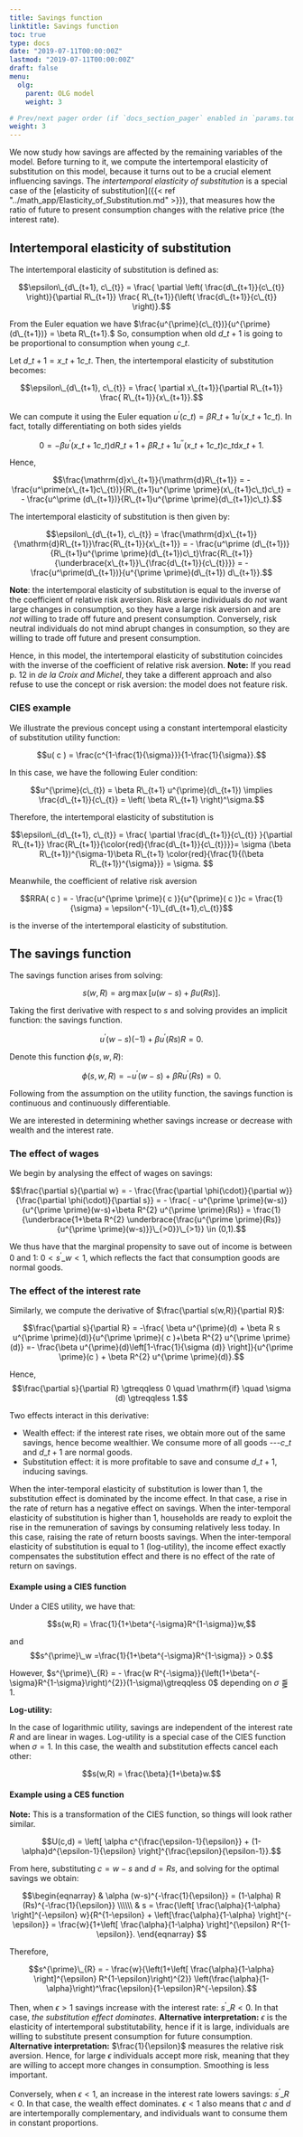 ```yaml
---
title: Savings function
linktitle: Savings function
toc: true
type: docs
date: "2019-07-11T00:00:00Z"
lastmod: "2019-07-11T00:00:00Z"
draft: false
menu:
  olg:
    parent: OLG model
    weight: 3

# Prev/next pager order (if `docs_section_pager` enabled in `params.toml`)
weight: 3
---
```


We now study how savings are affected by the remaining variables of the model.
Before turning to it, we compute the intertemporal elasticity of substitution on this model, because it turns out to be a crucial element influencing savings.
The _intertemporal elasticity of substitution_ is a special case of the [elasticity of substitution]({{< ref "../math_app/Elasticity_of_Substitution.md" >}}), that measures how the ratio of future to present consumption changes with the relative price (the interest rate).

## Intertemporal elasticity of substitution

The intertemporal elasticity of substitution is defined as:

$$\epsilon\_{d\_{t+1}, c\_{t}} = \frac{ \partial \left( \frac{d\_{t+1}}{c\_{t}} \right)}{\partial R\_{t+1}} \frac{ R\_{t+1}}{\left( \frac{d\_{t+1}}{c\_{t}} \right)}.$$

From the Euler equation we have $\frac{u^{\prime}(c\_{t})}{u^{\prime}(d\_{t+1})} = \beta R\_{t+1}.$
So, consumption when old $d\_{t+1}$ is going to be proportional to consumption when young $c\_{t}.$

Let $d\_{t+1} = x\_{t+1} c\_{t}.$
Then, the intertemporal elasticity of substitution becomes:


$$\epsilon\_{d\_{t+1}, c\_{t}} = \frac{ \partial x\_{t+1}}{\partial R\_{t+1}} \frac{ R\_{t+1}}{x\_{t+1}}.$$

We can compute it using the Euler equation $u^\prime(c\_{t}) = \beta R\_{t+1} u^\prime(x\_{t+1}c\_t).$
In fact, totally differentiating on both sides yields

$$0 = - \beta u^\prime(x\_{t+1}c\_t)\mathrm{d}R\_{t+1} + \beta R\_{t+1}u^{\prime \prime}(x\_{t+1}c\_t) c\_{t} \mathrm{d}x\_{t+1}.$$

Hence,

$$\frac{\mathrm{d}x\_{t+1}}{\mathrm{d}R\_{t+1}} = - \frac{u^\prime(x\_{t+1}c\_{t})}{R\_{t+1}u^{\prime \prime}(x\_{t+1}c\_t)c\_t} = - \frac{u^\prime (d\_{t+1})}{R\_{t+1}u^{\prime \prime}(d\_{t+1})c\_t}.$$

The intertemporal elasticity of substitution is then given by:


$$\epsilon\_{d\_{t+1}, c\_{t}} = \frac{\mathrm{d}x\_{t+1}}{\mathrm{d}R\_{t+1}}\frac{R\_{t+1}}{x\_{t+1}} = - \frac{u^\prime (d\_{t+1})}{R\_{t+1}u^{\prime \prime}(d\_{t+1})c\_t}\frac{R\_{t+1}}{\underbrace{x\_{t+1}}\_{\frac{d\_{t+1}}{c\_{t}}}} = - \frac{u^\prime(d\_{t+1})}{u^{\prime \prime}(d\_{t+1}) d\_{t+1}}.$$

**Note**: the intertemporal elasticity of substitution is equal to the inverse of the coefficient of relative risk aversion.
Risk averse individuals do _not_ want large changes in consumption, so they have a large risk aversion and are _not_ willing to trade off future and present consumption.
Conversely, risk neutral individuals do not mind abrupt changes in consumption, so they are willing to trade off future and present consumption.

Hence, in this model, the intertemporal elasticity of substitution coincides with the inverse of the coefficient of relative risk aversion.
**Note:** If you read p. 12 in _de la Croix and Michel_, they take a different approach and also refuse to use the concept or risk aversion: the model does not feature risk.

### CIES example

We illustrate the previous concept using a constant intertemporal elasticity of substitution utility function:

$$u( c ) = \frac{c^{1-\frac{1}{\sigma}}}{1-\frac{1}{\sigma}}.$$

In this case, we have the following Euler condition:

$$u^{\prime}(c\_{t}) = \beta R\_{t+1} u^{\prime}(d\_{t+1}) \implies \frac{d\_{t+1}}{c\_{t}} = \left( \beta R\_{t+1} \right)^\sigma.$$

Therefore, the intertemporal elasticity of substitution is

$$\epsilon\_{d\_{t+1}, c\_{t}} = \frac{ \partial  \frac{d\_{t+1}}{c\_{t}} }{\partial R\_{t+1}} \frac{R\_{t+1}}{\color{red}{\frac{d\_{t+1}}{c\_{t}}}}= \sigma (\beta R\_{t+1})^{\sigma-1}\beta R\_{t+1} \color{red}{\frac{1}{(\beta R\_{t+1})^{\sigma}}} = \sigma. $$

Meanwhile, the coefficient of relative risk aversion

$$RRA( c ) = - \frac{u^{\prime \prime}( c )}{u^{\prime}( c )}c = \frac{1}{\sigma} = \epsilon^{-1}\_{d\_{t+1},c\_{t}}$$

is the inverse of the intertemporal elasticity of substitution.

## The savings function

The savings function arises from solving:

$$s(w, R) = \arg \max \left[ u(w-s) + \beta u(Rs) \right].$$

Taking the first derivative with respect to $s$ and solving provides an implicit function: the savings function.

$$u^\prime(w-s)(-1) + \beta u^\prime(Rs)R = 0.$$

Denote this function $\phi(s,w,R)$:

$$\phi(s, w, R ) = -u^\prime(w-s)+ \beta R u^\prime(Rs) = 0.$$

Following from the assumption on the utility function, the savings function is continuous and continuously differentiable.

We are interested in determining whether savings increase or decrease with wealth and the interest rate.

### The effect of wages

We begin by analysing the effect of wages on savings:

$$\frac{\partial s}{\partial w} = - \frac{\frac{\partial \phi(\cdot)}{\partial w}}{\frac{\partial \phi(\cdot)}{\partial s}} = - \frac{ - u^{\prime \prime}(w-s)}{u^{\prime \prime}(w-s)+\beta R^{2} u^{\prime \prime}(Rs)} = \frac{1}{\underbrace{1+\beta R^{2} \underbrace{\frac{u^{\prime \prime}(Rs)}{u^{\prime \prime}(w-s)}}\_{>0}}\_{>1}} \in (0,1).$$

We thus have that the marginal propensity to save out of income is between 0 and 1:
$0 < s^{\prime}\_{w}  < 1,$
which reflects the fact that consumption goods are normal goods.

### The effect of the interest rate

Similarly, we compute the derivative of $\frac{\partial s(w,R)}{\partial R}$:

$$\frac{\partial s}{\partial R} = -\frac{ \beta u^{\prime}(d) + \beta R s u^{\prime \prime}(d)}{u^{\prime \prime}( c )+\beta R^{2} u^{\prime \prime}(d)} =- \frac{\beta u^{\prime}(d)\left[1-\frac{1}{\sigma (d)} \right]}{u^{\prime \prime}(c ) + \beta R^{2} u^{\prime \prime}(d)}.$$

Hence, 
$$\frac{\partial s}{\partial R} \gtreqqless 0 \quad \mathrm{if} \quad \sigma (d) \gtreqqless 1.$$

Two effects interact in this derivative:

* Wealth effect: if the interest rate rises, we obtain more out of the same savings, hence become wealthier.
	We consume more of all goods ---$c\_{t}$ and $d\_{t+1}$ are normal goods.
* Substitution effect: it is more profitable to save and consume $d\_{t+1},$ inducing savings.

When the inter-temporal elasticity of substitution is lower than 1, the substitution effect is dominated by the income effect. 
In that case, a rise in the rate of return has a negative effect on savings.
When the inter-temporal elasticity of substitution is higher than 1, households are ready to exploit the rise in the remuneration of savings by consuming relatively less today.
In this case, raising the rate of return boosts savings.
When the inter-temporal elasticity of substitution is equal to 1 (log-utility), the income effect exactly compensates the substitution effect and there is no effect of the rate of return on savings.

#### Example using a CIES function

Under a CIES utility, we have that:

$$s(w,R) = \frac{1}{1+\beta^{-\sigma}R^{1-\sigma}}w,$$

and 
$$s^{\prime}\_w  =\frac{1}{1+\beta^{-\sigma}R^{1-\sigma}} > 0.$$

However, $s^{\prime}\_{R} = - \frac{w R^{-\sigma}}{\left(1+\beta^{-\sigma}R^{1-\sigma}\right)^{2}}(1-\sigma)\gtreqqless 0$ depending on $\sigma \lesseqqgtr 1.$

**Log-utility:** 

In the case of logarithmic utility, savings are independent of the interest rate $R$ and are linear in wages.
Log-utility is a special case of the CIES function when $\sigma=1.$
In this case, the wealth and substitution effects cancel each other:

$$s(w,R) = \frac{\beta}{1+\beta}w.$$

#### Example using a CES function

**Note:** This is a transformation of the CIES function, so things will look rather similar.

$$U(c,d) = \left[ \alpha c^{\frac{\epsilon-1}{\epsilon}} + (1-\alpha)d^{\epsilon-1}{\epsilon} \right]^{\frac{\epsilon}{\epsilon-1}}.$$

From here, substituting $c=w-s$ and $d=Rs$, and solving for the optimal savings we obtain:

$$\begin{eqnarray}
& \alpha (w-s)^{-\frac{1}{\epsilon}} = (1-\alpha) R (Rs)^{-\frac{1}{\epsilon}} \\\\\\
& s = \frac{\left[ \frac{\alpha}{1-\alpha} \right]^{-\epsilon} w}{R^{1-\epsilon} + \left[\frac{\alpha}{1-\alpha} \right]^{-\epsilon}} = \frac{w}{1+\left[ \frac{\alpha}{1-\alpha} \right]^{\epsilon} R^{1-\epsilon}}.
\end{eqnarray}
$$

Therefore,

$$s^{\prime}\_{R} = - \frac{w}{\left(1+\left[ \frac{\alpha}{1-\alpha} \right]^{\epsilon} R^{1-\epsilon}\right)^{2}} \left(\frac{\alpha}{1-\alpha}\right)^\frac{\epsilon}{1-\epsilon}R^{-\epsilon}.$$

Then, when $\epsilon >1$ savings increase with the interest rate: $s^{\prime}\_{R} < 0.$
In that case, _the substitution effect dominates_.
**Alternative interpretation:** $\epsilon$ is the elasticity of intertemporal substitutability, hence if it is large, individuals are willing to substitute present consumption for future consumption.
**Alternative interpretation:** $\frac{1}{\epsilon}$ measures the relative risk aversion.
Hence, for large $\epsilon$ individuals accept more risk, meaning that they are willing to accept more changes in consumption.
Smoothing is less important.

Conversely, when $\epsilon <1$, an increase in the interest rate lowers savings: $s^{\prime}\_{R} < 0.$
In that case, the wealth effect dominates.
$\epsilon < 1$ also means that $c$ and $d$ are intertemporally complementary, and individuals want to consume them in constant proportions.
